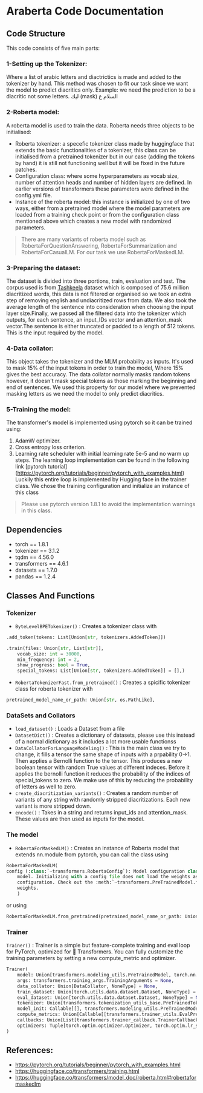 # Araberta Code Documentation
## Code Structure
This code consists of five main parts:
### 1-Setting up the Tokenizer:
Where a list of arabic letters and diactrictics is made and added to the tokenizer by hand. This method was chosen to fit our task since we want the model to predict diacritics only. 
Example:  we need the prediction to be a diacritic not some letters. ليك (mask) السلام ع
### 2-Roberta model:
A roberta model is used to train the data. Roberta needs three objects to be initialised:
- Roberta tokenizer: a specefic tokenizer class made by huggingface that extends the basic functionalities of a tokenizer, this class can be initialised from a pretrained tokenizer but in our case (adding the tokens by hand) it is still not functioning well but it will be fixed in the future patches.
- Configuration class: where some hyperparameters as vocab size, number of attention heads and number of hidden layers are defined. In earlier versions of transformers these parameters were defined in the config.yml file.
- Instance of the roberta model: this instance is initialized by one of two ways, either from a pretrained model where the model parameters are loaded from a training check point or from the configuration class mentioned above which creates a new model with randomized parameters.
> There are many variants of roberta model such as RobertaForQuestionAnswering, RobertaForSummarization and RobertaForCasualLM. For our task we use RobertaForMaskedLM. 
### 3-Preparing the dataset:
The dataset is divided into three portions, train, evaluation and test. The corpus used is from [Tashkeela](https://www.kaggle.com/hamzaabbad/tashkeela-processed-fully-diacritized-arabic-text) dataset which is composed of 75.6 million diacritized words, this data is not filtered or organised so we took an extra step of removing english and undiacritized rows from data. We also took the average length of the sentence into consideration when choosing the input layer size.Finally, we passed all the filtered data into the tokenizer which outputs, for each sentence, an input_IDs vector and an attention_mask vector.The sentence is either truncated or padded to a length of 512 tokens. This is the input required by the model. 
### 4-Data collator:
This object takes the tokenizer and the MLM probability as inputs. It's used to mask 15% of the input tokens in order to train the model, Where 15% gives the best accuracy. The data collator normally masks random tokens however, it doesn't mask special tokens as those marking the beginning and end of sentences. We used this property for our model where we prevented masking letters as we need the model to only predict diacritics.
### 5-Training the model:
The transformer's model is implemented using pytorch so it can be trained using:
1. AdamW optimizer.
2. Cross entropy loss criterion.
3. Learning rate scheduler with initial learning rate 5e-5 and no warm up steps.
The learning loop implementation can be found in the following link [pytorch tutorial] (https://pytorch.org/tutorials/beginner/pytorch_with_examples.html) 
Luckily this entire loop is implemented by Hugging face in the trainer class. We chose the training configuration and initialize an instance of this class
> Please use pytorch version 1.8.1 to avoid the implementation warnings in this class.


## Dependencies
- torch == 1.8.1
- tokenizer == 3.1.2
- tqdm == 4.56.0
- transformers == 4.6.1
- datasets == 1.7.0
- pandas == 1.2.4

## Classes And Functions

### Tokenizer
- `ByteLevelBPETokenizer()` : Creates a tokenizer class with 
```python
.add_token(tokens: List[Union[str, tokenizers.AddedToken]])
```
```python
.train(files: Union[str, List[str]],
    vocab_size: int = 30000,
    min_frequency: int = 2,
    show_progress: bool = True,
    special_tokens: List[Union[str, tokenizers.AddedToken]] = [],)
```
- `RobertaTokenizerFast.from_pretrained()` : Creates a spicific tokenizer class for roberta tokenizer with
```python
pretrained_model_name_or_path: Union[str, os.PathLike],
```
### DataSets and Collators
- `load_dataset()` : Loads a Dataset from a file
- `DatasetDict()` : Creates a dictionary of datasets, please use this instead of a normal dictionary as it includes a lot more usable functionss
- `DataCollatorForLanguageModeling()` : This is the main class we try to change, it fills a tensor the same shape of inputs with a prpability 0->1. Then applies a Bernolli function to the tensor. This produces a new boolean tensor with random True values at different indeces. Before it applies the bernolli function it reduces the probability of the indices of special_tokens to zero. We make use of this by reducing the probability of letters as well to zero.
- `create_diacritization_variants()` : Creates a random number of variants of any string with randomly stripped diacritizations. Each new variant is more stripped down.
- `encode()` : Takes in a string and returns input_ids and attention_mask. These values are then used as inputs for the model.

### The model
- `RobertaForMaskedLM()` : Creates an instance of Roberta model that extends nn.module from pytorch, you can call the class using 
```python
RobertaForMaskedLM(
config (:class:`~transformers.RobertaConfig`): Model configuration class with all the parameters of the
    model. Initializing with a config file does not load the weights associated with the model, only the
    configuration. Check out the :meth:`~transformers.PreTrainedModel.from_pretrained` method to load the model
    weights.
    )
```
or using 
```python
RobertaForMaskedLM.from_pretrained(pretrained_model_name_or_path: Union[str, os.PathLike, NoneType])
```

### Trainer
`Trainer()` : Trainer is a simple but feature-complete training and eval loop for PyTorch, optimized for 🤗 Transformers. You can fully customize the training parameters by setting a new compute_metric and optimizer.
```python
Trainer(
    model: Union[transformers.modeling_utils.PreTrainedModel, torch.nn.modules.module.Module] = None,
    args: transformers.training_args.TrainingArguments = None,
    data_collator: Union[DataCollator, NoneType] = None,
    train_dataset: Union[torch.utils.data.dataset.Dataset, NoneType] = None,
    eval_dataset: Union[torch.utils.data.dataset.Dataset, NoneType] = None,
    tokenizer: Union[transformers.tokenization_utils_base.PreTrainedTokenizerBase, NoneType] = None,
    model_init: Callable[[], transformers.modeling_utils.PreTrainedModel] = None,
    compute_metrics: Union[Callable[[transformers.trainer_utils.EvalPrediction], Dict], NoneType] = None,
    callbacks: Union[List[transformers.trainer_callback.TrainerCallback], NoneType] = None,
    optimizers: Tuple[torch.optim.optimizer.Optimizer, torch.optim.lr_scheduler.LambdaLR] = (None, None),
)
```

## References:

- https://pytorch.org/tutorials/beginner/pytorch_with_examples.html
- https://huggingface.co/transformers/training.html
- https://huggingface.co/transformers/model_doc/roberta.html#robertaformaskedlm
